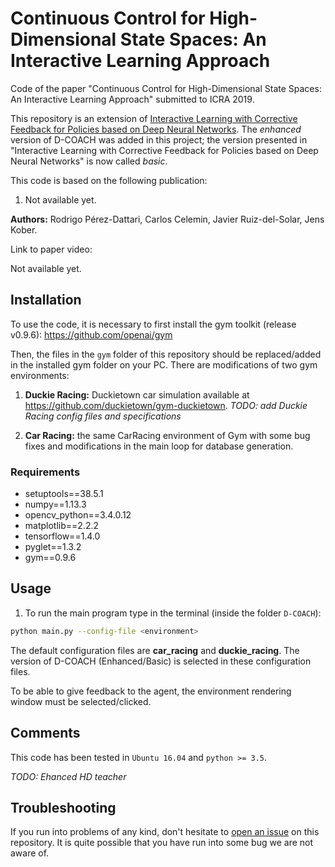 # Continuous Control for High-Dimensional State Spaces: An Interactive Learning Approach
Code of the paper "Continuous Control for High-Dimensional State Spaces: An Interactive Learning Approach" submitted to ICRA 2019.

This repository is an extension of [Interactive Learning with Corrective Feedback for Policies based on Deep Neural Networks](https://github.com/rperezdattari/Interactive-Learning-with-Corrective-Feedback-for-Policies-based-on-Deep-Neural-Networks). The *enhanced* version of D-COACH was added in this project; the version presented in "Interactive Learning with Corrective Feedback for Policies based on Deep Neural Networks" is now called *basic*.

This code is based on the following publication:
1. Not available yet.

**Authors:** Rodrigo Pérez-Dattari, Carlos Celemin, Javier Ruiz-del-Solar, Jens Kober.

Link to paper video:

Not available yet.

## Installation

To use the code, it is necessary to first install the gym toolkit (release v0.9.6): https://github.com/openai/gym

Then, the files in the `gym` folder of this repository should be replaced/added in the installed gym folder on your PC. There are modifications of two gym environments:

1. **Duckie Racing:** Duckietown car simulation available at https://github.com/duckietown/gym-duckietown. *TODO: add Duckie Racing config files and specifications*

2. **Car Racing:** the same CarRacing environment of Gym with some bug fixes and modifications in the main loop for database generation.

### Requirements
* setuptools==38.5.1
* numpy==1.13.3
* opencv_python==3.4.0.12
* matplotlib==2.2.2
* tensorflow==1.4.0
* pyglet==1.3.2
* gym==0.9.6

## Usage

1. To run the main program type in the terminal (inside the folder `D-COACH`):

```bash 
python main.py --config-file <environment>
```
The default configuration files are **car_racing** and **duckie_racing**. The version of D-COACH (Enhanced/Basic) is selected in these configuration files.

To be able to give feedback to the agent, the environment rendering window must be selected/clicked.

## Comments

This code has been tested in `Ubuntu 16.04` and `python >= 3.5`.

*TODO: Ehanced HD teacher*

## Troubleshooting

If you run into problems of any kind, don't hesitate to [open an issue](https://github.com/rperezdattari/Continuous-Control-for-High-Dimensional-State-Spaces-An-Interactive-Learning-Approach/issues) on this repository. It is quite possible that you have run into some bug we are not aware of.

